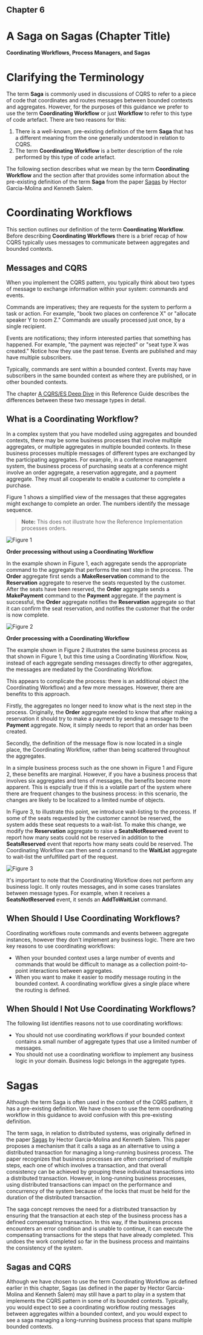 ## Chapter 6
# A Saga on Sagas (Chapter Title)

**Coordinating Workflows, Process Managers, and Sagas**

# Clarifying the Terminology

The term **Saga** is commonly used in discussions of CQRS to refer to a 
piece of code that coordinates and routes messages between bounded 
contexts and aggregates. However, for the purposes of this guidance we 
prefer to use the term **Coordinating Workflow** or just **Workflow** to 
refer to this type of code artefact. There are two reasons for this: 

1. There is a well-known, pre-existing definition of the term **Saga**
   that has a different meaning from the one generally understood in
   relation to CQRS.
2. The term **Coordinating Workflow** is a better description of the
   role performed by this type of code artefact.

The following section describes what we mean by the term **Coordinating 
Workflow** and the section after that provides some information about 
the pre-existing definition of the term **Saga** from the paper 
[Sagas](sagapaper) by Hector Garcia-Molina and Kenneth Salem. 

# Coordinating Workflows

This section outlines our definition of the term **Coordinating 
Workflow**. Before describing **Coordinating Workflows** there is a 
brief recap of how CQRS typically uses messages to communicate between 
aggregates and bounded contexts. 

## Messages and CQRS

When you implement the CQRS pattern, you typically think about two types 
of message to exchange information within your system: commands and 
events. 

Commands are imperatives; they are requests for the system to 
perform a task or action. For example, "book two places on conference X" 
or "allocate speaker Y to room Z." Commands are usually processed just 
once, by a single recipient.

Events are notifications; they inform interested parties that something 
has happened. For example, "the payment was rejected" or "seat type X 
was created." Notice how they use the past tense. Events are published 
and may have multiple subscribers. 

Typically, commands are sent within a bounded context. Events may have 
subscribers in the same bounded context as where they are published, or 
in other bounded contexts. 

The chapter [A CQRS/ES Deep Dive][r_chapter4] in this Reference Guide 
describes the differences between these two message types in detail. 

## What is a Coordinating Workflow?

In a complex system that you have modelled using aggregates and bounded 
contexts, there may be some business processes that involve multiple 
aggregates, or multiple aggregates in multiple bounded contexts. In 
these business processes multiple messages of different types are 
exchanged by the participating aggregates. For example, in a conference 
management system, the business process of purchasing seats at a 
conference might involve an order aggregate, a reservation aggregate, 
and a payment aggregate. They must all cooperate to enable a customer to 
complete a purchase. 

Figure 1 shows a simplified view of the messages that these aggregates 
might exchange to complete an order. The numbers identify the message 
sequence. 

> **Note:** This does not illustrate how the Reference Implementation
> processes orders.

![Figure 1][fig1]

**Order processing without using a Coordinating Workflow**

In the example shown in Figure 1, each aggregate sends the appropriate 
command to the aggregate that performs the next step in the process. The 
**Order** aggregate first sends a **MakeReservation** command to the 
**Reservation** aggregate to reserve the seats requested by the 
customer. After the seats have been reserved, the **Order** aggregate 
sends a **MakePayment** command to the **Payment** aggregate. If the 
payment is successful, the **Order** aggregate notifies the 
**Reservation** aggregate so that it can confirm the seat reservation, 
and notifies the customer that the order is now complete. 

![Figure 2][fig2]

**Order processing with a Coordinating Workflow**

The example shown in Figure 2 illustrates the same business process as 
that shown in Figure 1, but this time using a Coordinating Workflow. 
Now, instead of each aggregate sending messages directly to other 
aggregates, the messages are mediated by the Coordinating Workflow. 

This appears to complicate the process: there is an additional object 
(the Coordinating Workflow) and a few more messages. However, there are 
benefits to this approach. 

Firstly, the aggregates no longer need to know what is the next step in 
the process. Originally, the **Order** aggregate needed to know that 
after making a reservation it should try to make a payment by sending a 
message to the **Payment** aggregate. Now, it simply needs to report 
that an order has been created. 

Secondly, the definition of the message flow is now located in a single 
place, the Coordinating Workflow, rather than being scattered throughout 
the aggregates. 

In a simple business process such as the one shown in Figure 1 and 
Figure 2, these benefits are marginal. However, if you have a business 
process that involves six aggregates and tens of messages, the benefits 
become more apparent. This is espcially true if this is a volatile part 
of the system where there are frequent changes to the business process: 
in this scenario, the changes are likely to be localized to a limited 
numbe of objects. 

In Figure 3, to illustrate this point, we introduce wait-listing to the 
process. If some of the seats requested by the customer cannot be 
reserved, the system adds these seat requests to a wait-list. To make 
this change, we modify the **Reservation** aggregate to raise a 
**SeatsNotReserved** event to report how many seats could not be 
reserved in addition to the **SeatsReserved** event that reports how 
many seats could be reserved. The Coordinating Workflow can then send a 
command to the **WaitList** aggregate to wait-list the unfulfilled part 
of the request. 

![Figure 3][fig3]

It's important to note that the Coordinating Workflow does not perform 
any business logic. It only routes messages, and in some cases 
translates between message types. For example, when it receives a 
**SeatsNotReserved** event, it sends an **AddToWaitList** command. 

## When Should I Use Coordinating Workflows?

Coordinating workflows route commands and events between aggregate 
instances, however they don't implement any business logic. There are 
two key reasons to use coordinating workflows: 

* When your bounded context uses a large number of events and commands
  that would be difficult to manage as a collection point-to-point
  interactions between aggregates.
* When you want to make it easier to modify message routing in the
  bounded context. A coordinating workflow gives a single place where
  the routing is defined.

## When Should I Not Use Coordinating Workflows?

The following list identifies reasons not to use coordinating workflows:

* You should not use coordinating workflows if your bounded context
  contains a small number of aggregate types that use a limited number
  of messages. 
* You should not use a coordinating workflow to implement any business
  logic in your domain. Business logic belongs in the aggregate types.
 

# Sagas

Although the term Saga is often used in the context of the CQRS pattern, 
it has a pre-existing definition. We have chosen to use the term 
coordinating workflow in this guidance to avoid confusion with this 
pre-existing definition. 

The term saga, in relation to distributed systems, was originally 
defined in the paper [Sagas](sagapaper) by Hector Garcia-Molina and 
Kenneth Salem. This paper proposes a mechanism that it calls a saga as 
an alternative to using a distributed transaction for managing a 
long-running business process. The paper recognizes that business 
processes are often comprised of multiple steps, each one of which 
involves a transaction, and that overall consistency can be achieved by 
grouping these individual transactions into a distributed transaction. 
However, in long-running business processes, using distributed 
transactions can impact on the performance and concurrency of the system 
because of the locks that must be held for the duration of the 
distributed transaction. 

The saga concept removes the need for a distributed transaction by 
ensuring that the transaction at each step of the business process has a 
defined compensating transaction. In this way, if the business process 
encounters an error condition and is unable to continue, it can execute 
the compensating transactions for the steps that have already completed. 
This undoes the work completed so far in the business process and 
maintains the consistency of the system. 

## Sagas and CQRS

Although we have chosen to use the term Coordinating Workflow as defined 
earlier in this chapter, Sagas (as defined in the paper by Hector 
Garcia-Molina and Kenneth Salem) may still have a part to play in a 
system that implements the CQRS pattern in some of its bounded contexts. 
Typically, you would expect to see a coordinating workflow routing 
messages between aggregates within a bounded context, and you would 
expect to see a saga managing a long-running business process that spans 
multiple bounded contexts. 

[r_chapter4]:     Reference_04_DeepDive.markdown
[sagapaper]:      http://www.amundsen.com/downloads/sagas.pdf

[fig1]:           images/Reference_06_Naive.png?raw=true
[fig2]:           images/Reference_06_Workflow.png?raw=true
[fig3]:           images/Reference_06_WorkflowExtended.png?raw=true